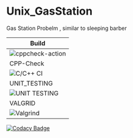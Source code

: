 # Unix_GasStation
Gas Station Probelm , similar to sleeping barber 


|Build|  
|-----|  
|![cppcheck-action](https://github.com/99002442/Unix_GasStation/workflows/cppcheck-action/badge.svg)|
|CPP-Check|
|![C/C++ CI](https://github.com/99002442/Unix_GasStation/workflows/C/C++%20CI/badge.svg)|                                                                                         
|UNIT_TESTING|
|![UNIT TESTING](https://github.com/99002442/Unix_GasStation/workflows/UNIT%20TESTING/badge.svg)|
|VALGRID|
|![Valgrind](https://github.com/99002442/Unix_GasStation/workflows/Valgrind/badge.svg)|\
[![Codacy Badge](https://app.codacy.com/project/badge/Grade/396eeae2cf00429294c8933917b6b280)](https://www.codacy.com/gh/99002442/Unix_GasStation/dashboard?utm_source=github.com&amp;utm_medium=referral&amp;utm_content=99002442/Unix_GasStation&amp;utm_campaign=Badge_Grade)
